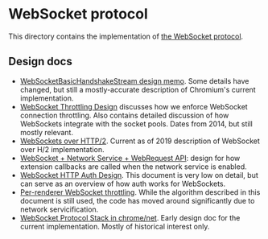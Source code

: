 # WebSocket protocol

This directory contains the implementation of
[the WebSocket protocol](https://tools.ietf.org/html/rfc6455).

## Design docs

* [WebSocketBasicHandshakeStream design
  memo](https://docs.google.com/document/d/1r7dQDA9AQBD_kOk-z-yMi0WgLQZ-5m7psMO5pYLFUL8/edit).
  Some details have changed, but still a mostly-accurate description of
  Chromium's current implementation.
* [WebSocket Throttling
  Design](https://docs.google.com/document/d/1a8sUFQsbN5uve7ziW61ATkrFr3o9A-Tiyw8ig6T3puA/edit)
  discusses how we enforce WebSocket connection throttling. Also contains
  detailed discussion of how WebSockets integrate with the socket pools. Dates
  from 2014, but still mostly relevant.
* [WebSockets over
  HTTP/2](https://docs.google.com/document/d/1ZxaHz4j2BDMa1aI5CQHMjtFI3UxGT459pjYv4To9rFY/edit).
  Current as of 2019 description of WebSocket over H/2 implementation.
* [WebSocket + Network Service + WebRequest
  API](https://docs.google.com/document/d/1L85aXX-m5NaV-g223lH7kKB2HPg6kMi1cjrDVeEptE8/edit):
  design for how extension callbacks are called when the network service is
  enabled.
* [WebSocket HTTP Auth
  Design](https://docs.google.com/document/d/129rLtf5x3hvhP5rayLiSxnEjOXS8Z7EnLJgBL4CdwjI/edit).
  This document is very low on detail, but can serve as an overview of how auth
  works for WebSockets.
* [Per-renderer WebSocket
  throttling](https://docs.google.com/document/d/1aw2oN5PKfk-1gLnBrlv1OwLA8K3-ykM2ckwX2lubTg4/edit).
  While the algorithm described in this document is still used, the code has
  moved around significantly due to network servicification.
* [WebSocket Protocol Stack in
  chrome/net](https://docs.google.com/document/d/11n3hpwb9lD9YVqnjX3OwzE_jHgTmKIqd6GvXE9bDGUg/edit).
  Early design doc for the current implementation. Mostly of historical interest
  only.
